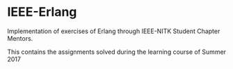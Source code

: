 # IEEE-Erlang
  Implementation of exercises of Erlang through IEEE-NITK Student Chapter Mentors.
  
  This contains the assignments solved during the learning course of Summer 2017 
